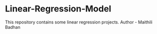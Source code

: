 # Linear-Regression-Model
This repository contains some linear regression projects.
Author - Maithili Badhan
